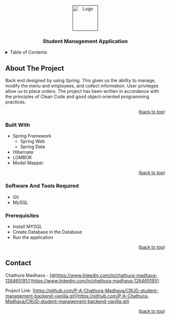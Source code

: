<a name="readme-top"></a>

<!-- PROJECT LOGO -->
<br />
<div align="center">
  <a href="">
    <img src="https://encrypted-tbn0.gstatic.com/images?q=tbn:ANd9GcQXnoeUsi_VkeHREJrUmL6bmzMJxRwYdWED_tQbXy2aKLka_6kYPr9_5vaSYYCzv_WE1Lg&usqp=CAU" alt="Logo" width="80" height="80">
  </a>

  <h3 align="center">Student Management Application</h3>
</div>

<!-- TABLE OF CONTENTS -->
<details>
  <summary>Table of Contents</summary>
  <ol>
    <li>
      <a href="#about-the-project">About The Project</a>
      <ul>
        <li><a href="#built-with">Built With</a></li>
      </ul>
    </li>
    <li>
      <a href="#getting-started">Getting Started</a>
      <ul>
        <li><a href="#prerequisites">Prerequisites</a></li>
      </ul>
    </li>
    <li><a href="#contact">Contact</a></li>
  </ol>
</details>

<!-- ABOUT THE PROJECT -->

## About The Project

Back end designed by using Spring. This gives us the ability to manage, modify the menu and employees, and collect information. User privileges allow us to place orders. The project has been written in accordance with the principles of Clean Code and good object-oriented programming practices.

<p align="right">(<a href="#readme-top">back to top</a>)</p>

### Built With

- Spring Framework
    - Spring Web
    - Spring Data
- Hibernate
- LOMBOK
- Model Mapper

<p align="right">(<a href="#readme-top">back to top</a>)</p>

<!-- GETTING STARTED -->

### Software And Tools Required

- Git
- MySQL

### Prerequisites

- Install MYSQL
- Create Database in the Database
- Run the application

<p align="right">(<a href="#readme-top">back to top</a>)</p>

<!-- CONTACT -->

## Contact

Chathura Madhava - [@https://www.linkedin.com/in/chathura-madhava-126465191/](https://www.linkedin.com/in/chathura-madhava-126465191/)

Project Link: [https://github.com/P-A-Chathura-Madhava/CRUD-student-management-backend-vanilla.git](https://github.com/P-A-Chathura-Madhava/CRUD-student-management-backend-vanilla.git)

<p align="right">(<a href="#readme-top">back to top</a>)</p>
